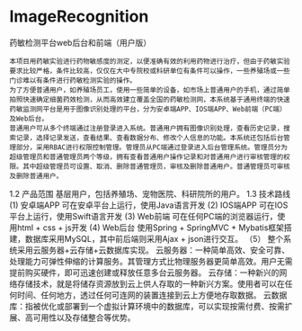 # ImageRecognition
药敏检测平台web后台和前端（用户版）

    本项目用药敏实验进行药物敏感度的测定，以便准确有效的利用药物进行治疗，但由于药敏实验要求比较严格，条件比较高，仅仅在大中专院校或科研单位有条件可以操作，一些养殖场或一些门诊难以有条件进行药敏检测实验的操作。
    为了方便普通用户，如养殖场员工，使用一些简单的设备，如市场上普通用户的手机，通过简单拍照快速确定细菌药效检测，从而高效建立覆盖全国的药敏检测网，本系统基于通用终端的快速药敏监测网平台是用于图像识别处理的平台，分为安卓端APP、IOS端APP、Web前端（PC端）及Web后台。
    普通用户可从多个终端通过注册登录进入系统。普通用户拥有图像识别处理，查看历史记录，搜索记录，选择记录发送，查看结果、查看数据分布、修改个人信息的功能。本系统还包括后台管理部分，采用RBAC进行权限控制管理。管理员从PC端通过登录进入后台管理系统。管理员分为超级管理员和普通管理员两个等级，拥有查看普通用户操作记录和对普通用户进行审核管理的权限。其中超级管理员可设置、取消、删除普通管理员，审核及删除普通用户。普通管理员可审核及删除普通用户。
1.2 产品范围
基层用户，包括养殖场、宠物医院、科研院所的用户。
1.3 技术路线
(1)	安卓端APP
可在安卓平台上运行，使用Java语言开发
(2)	IOS端APP
可在IOS平台上运行，使用Swift语言开发
(3)	Web前端
可在任何PC端的浏览器运行，使用html + css + js开发
(4)	Web后台
使用Spring + SpringMVC + Mybatis框架搭建，数据库采用MySQL，其中前后端则采用Ajax + json进行交互。
（5）
整个系统采用云服务器+云存储+云数据库实现。
云服务器：一种简单高效、安全可靠、处理能力可弹性伸缩的计算服务。其管理方式比物理服务器更简单高效。用户无需提前购买硬件，即可迅速创建或释放任意多台云服务器。
云存储：一种新兴的网络存储技术，就是将储存资源放到云上供人存取的一种新兴方案。使用者可以在任何时间、任何地方，透过任何可连网的装置连接到云上方便地存取数据。
云数据库：指被优化或部署到一个虚拟计算环境中的数据库，可以实现按需付费、按需扩展、高可用性以及存储整合等优势。


